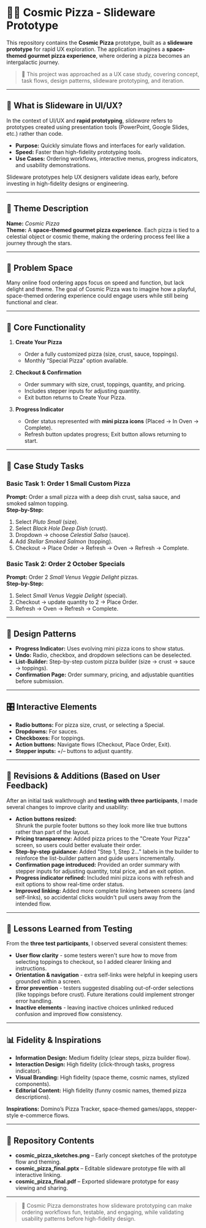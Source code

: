 # 🍕🌌 Cosmic Pizza - Slideware Prototype  

This repository contains the **Cosmic Pizza** prototype, built as a **slideware prototype** for rapid UX exploration. The application imagines a **space-themed gourmet pizza experience**, where ordering a pizza becomes an intergalactic journey.  

> 📌 This project was approached as a UX case study, covering concept, task flows, design patterns, slideware prototyping, and iteration.  

---

## 📝 What is Slideware in UI/UX?  

In the context of UI/UX and **rapid prototyping**, *slideware* refers to prototypes created using presentation tools (PowerPoint, Google Slides, etc.) rather than code.  

- **Purpose:** Quickly simulate flows and interfaces for early validation.  
- **Speed:** Faster than high-fidelity prototyping tools.  
- **Use Cases:** Ordering workflows, interactive menus, progress indicators, and usability demonstrations.  

Slideware prototypes help UX designers validate ideas early, before investing in high-fidelity designs or engineering.  

---

## 🚀 Theme Description  

**Name:** *Cosmic Pizza*  
**Theme:** A **space-themed gourmet pizza experience**. Each pizza is tied to a celestial object or cosmic theme, making the ordering process feel like a journey through the stars.  

---

## 🎨 Problem Space  

Many online food ordering apps focus on speed and function, but lack delight and theme. The goal of Cosmic Pizza was to imagine how a playful, space-themed ordering experience could engage users while still being functional and clear.  

---

## 🎯 Core Functionality  

1. **Create Your Pizza**  
   - Order a fully customized pizza (size, crust, sauce, toppings).  
   - Monthly “Special Pizza” option available.  

2. **Checkout & Confirmation**  
   - Order summary with size, crust, toppings, quantity, and pricing.  
   - Includes stepper inputs for adjusting quantity.  
   - Exit button returns to Create Your Pizza.  

3. **Progress Indicator**  
   - Order status represented with **mini pizza icons** (Placed → In Oven → Complete).  
   - Refresh button updates progress; Exit button allows returning to start.  

---

## 📖 Case Study Tasks  

### **Basic Task 1:** Order 1 Small Custom Pizza  
**Prompt:** Order a small pizza with a deep dish crust, salsa sauce, and smoked salmon topping.  
**Step-by-Step:**  
1. Select *Pluto Small* (size).  
2. Select *Black Hole Deep Dish* (crust).  
3. Dropdown → choose *Celestial Salsa* (sauce).  
4. Add *Stellar Smoked Salmon* (topping).  
5. Checkout → Place Order → Refresh → Oven → Refresh → Complete.  

### **Basic Task 2:** Order 2 October Specials  
**Prompt:** Order 2 *Small Venus Veggie Delight* pizzas.  
**Step-by-Step:**  
1. Select *Small Venus Veggie Delight* (special).  
2. Checkout → update quantity to 2 → Place Order.  
3. Refresh → Oven → Refresh → Complete.  

---

## 🧩 Design Patterns  

- **Progress Indicator:** Uses evolving mini pizza icons to show status.  
- **Undo:** Radio, checkbox, and dropdown selections can be deselected.  
- **List-Builder:** Step-by-step custom pizza builder (size → crust → sauce → toppings).  
- **Confirmation Page:** Order summary, pricing, and adjustable quantities before submission.  

---

## 🎛 Interactive Elements  

- **Radio buttons:** For pizza size, crust, or selecting a Special.  
- **Dropdowns:** For sauces.  
- **Checkboxes:** For toppings.  
- **Action buttons:** Navigate flows (Checkout, Place Order, Exit).  
- **Stepper inputs:** +/– buttons to adjust quantity.  

---

## 🔄 Revisions & Additions (Based on User Feedback)  

After an initial task walkthrough and **testing with three participants**, I made several changes to improve clarity and usability:  

- **Action buttons resized:**<br>
Shrunk the purple footer buttons so they look more like true buttons rather than part of the layout.  
- **Pricing transparency:**
Added pizza prices to the "Create Your Pizza" screen, so users could better evaluate their order.  
- **Step-by-step guidance:**
Added "Step 1, Step 2…" labels in the builder to reinforce the list-builder pattern and guide users incrementally.  
- **Confirmation page introduced:**
Provided an order summary with stepper inputs for adjusting quantity, total price, and an exit option.  
- **Progress indicator refined:**
Included mini pizza icons with refresh and exit options to show real-time order status.  
- **Improved linking:**
Added more complete linking between screens (and self-links), so accidental clicks wouldn't pull users away from the intended flow.  

---

## 👥 Lessons Learned from Testing  

From the **three test participants**, I observed several consistent themes:  

- **User flow clarity** - some testers weren't sure how to move from selecting toppings to checkout, so I added clearer linking and instructions.  
- **Orientation & navigation** - extra self-links were helpful in keeping users grounded within a screen.  
- **Error prevention** - testers suggested disabling out-of-order selections (like toppings before crust). Future iterations could implement stronger error handling.  
- **Inactive elements** - leaving inactive choices unlinked reduced confusion and improved flow consistency.  

---

## 📊 Fidelity & Inspirations  

- **Information Design:** Medium fidelity (clear steps, pizza builder flow).  
- **Interaction Design:** High fidelity (click-through tasks, progress indicator).  
- **Visual Branding:** High fidelity (space theme, cosmic names, stylized components).  
- **Editorial Content:** High fidelity (funny cosmic names, themed pizza descriptions).  

**Inspirations:** Domino’s Pizza Tracker, space-themed games/apps, stepper-style e-commerce flows.  

---

## 📂 Repository Contents  

- **cosmic_pizza_sketches.png** – Early concept sketches of the prototype flow and theming.
- **cosmic_pizza_final.pptx** – Editable slideware prototype file with all interactive linking.
- **cosmic_pizza_final.pdf** – Exported slideware prototype for easy viewing and sharing.  

---

> 📌 Cosmic Pizza demonstrates how slideware prototyping can make ordering workflows fun, testable, and engaging, while validating usability patterns before high-fidelity design. 
